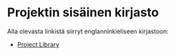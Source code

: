 # Projektin sisäinen kirjasto

Alla olevasta linkistä siirryt englanninkieliseen kirjastoon:

* [Project Library](https://jamkit.pages.labranet.jamk.fi/project-templates/en-opf-2021-core-template-v2/90-Quality-and-support/library/)
